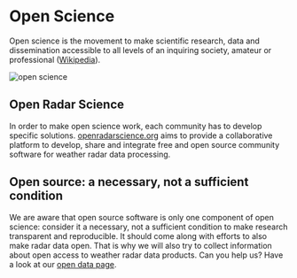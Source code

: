 # Open Science 

Open science is the movement to make scientific research, data and dissemination accessible to all levels of an inquiring society, amateur or professional ([Wikipedia](https://en.wikipedia.org/wiki/Open_science)). 

![open science](https://upload.wikimedia.org/wikipedia/commons/9/9c/Open_Science_-_Prinzipien.png "Components of Open Science")

## Open Radar Science 

In order to make open science work, each community has to develop specific solutions. [openradarscience.org](https://openradarscience.org) aims to provide a collaborative platform to develop, share and integrate free and open source community software for weather radar data processing.

## Open source: a necessary, not a sufficient condition

We are aware that open source software is only one component of open science: consider it a necessary, not a sufficient condition to make research transparent and reproducible. It should come along with efforts to also make radar data open. That is why we will also try to collect information about open access to weather radar data products. Can you help us? Have a look at our [open data page](opendata.md).